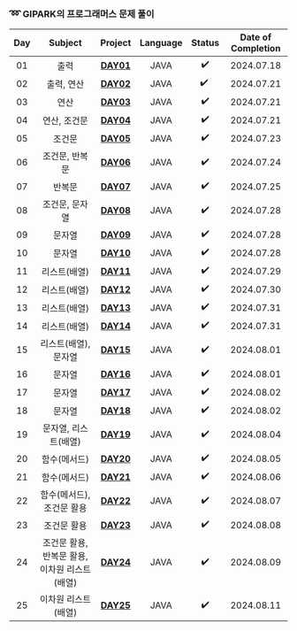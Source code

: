 ### ➿ GIPARK의 프로그래머스 문제 풀이

| Day |           Subject           |          Project           | Language | Status | Date of Completion |
|:---:|:---------------------------:|:--------------------------:|:--------:|:------:|:------------------:|
| 01  |             출력              | **[DAY01](./basic/Day01)** |   JAVA   |   ✔️   |     2024.07.18     |
| 02  |           출력, 연산            | **[DAY02](./basic/Day02)** |   JAVA   | ️✔️ ️  |     2024.07.21     |
| 03  |             연산              | **[DAY03](./basic/Day03)** |   JAVA   |   ✔️   |     2024.07.21     |
| 04  |           연산, 조건문           | **[DAY04](./basic/Day04)** |   JAVA   |   ✔️   |     2024.07.21     |
| 05  |             조건문             | **[DAY05](./basic/Day05)** |   JAVA   |   ✔️   |     2024.07.23     |
| 06  |          조건문, 반복문           | **[DAY06](./basic/Day06)** |   JAVA   |   ✔️   |     2024.07.24     |
| 07  |             반복문             | **[DAY07](./basic/Day07)** |   JAVA   |   ✔️   |     2024.07.25     |
| 08  |          조건문, 문자열           | **[DAY08](./basic/Day08)** |   JAVA   |   ✔️   |     2024.07.28     |
| 09  |             문자열             | **[DAY09](./basic/Day09)** |   JAVA   |   ✔️   |     2024.07.28     |
| 10  |             문자열             | **[DAY10](./basic/Day10)** |   JAVA   |   ✔️   |     2024.07.28     |
| 11  |           리스트(배열)           | **[DAY11](./basic/Day11)** |   JAVA   |   ✔️   |     2024.07.29     |
| 12  |           리스트(배열)           | **[DAY12](./basic/Day12)** |   JAVA   |   ✔️   |     2024.07.30     |
| 13  |           리스트(배열)           | **[DAY13](./basic/Day13)** |   JAVA   |   ✔️   |     2024.07.31     |
| 14  |           리스트(배열)           | **[DAY14](./basic/Day14)** |   JAVA   |   ✔️   |     2024.07.31     |
| 15  |        리스트(배열), 문자열         | **[DAY15](./basic/Day15)** |   JAVA   |   ✔️   |     2024.08.01     |
| 16  |             문자열             | **[DAY16](./basic/Day16)** |   JAVA   |   ✔️   |     2024.08.01     |
| 17  |             문자열             | **[DAY17](./basic/Day17)** |   JAVA   |   ✔️   |     2024.08.02     |
| 18  |             문자열             | **[DAY18](./basic/Day18)** |   JAVA   |   ✔️   |     2024.08.02     |
| 19  |        문자열, 리스트(배열)         | **[DAY19](./basic/Day19)** |   JAVA   |  ✔️️   |     2024.08.04     |
| 20  |           함수(메서드)           | **[DAY20](./basic/Day20)** |   JAVA   |  ✔️️   |     2024.08.05     |
| 21  |           함수(메서드)           | **[DAY21](./basic/Day21)** |   JAVA   |  ✔️️   |     2024.08.06     |
| 22  |       함수(메서드), 조건문 활용       | **[DAY22](./basic/Day22)** |   JAVA   |  ✔️️   |     2024.08.07     |
| 23  |           조건문 활용            | **[DAY23](./basic/Day23)** |   JAVA   |  ✔️️   |     2024.08.08     |
| 24  | 조건문 활용, 반복문 활용, 이차원 리스트(배열) | **[DAY24](./basic/Day24)** |   JAVA   |  ✔️️   |     2024.08.09     |
| 25  |         이차원 리스트(배열)         | **[DAY25](./basic/Day25)** |   JAVA   | ️✔️️️  |     2024.08.11     |
